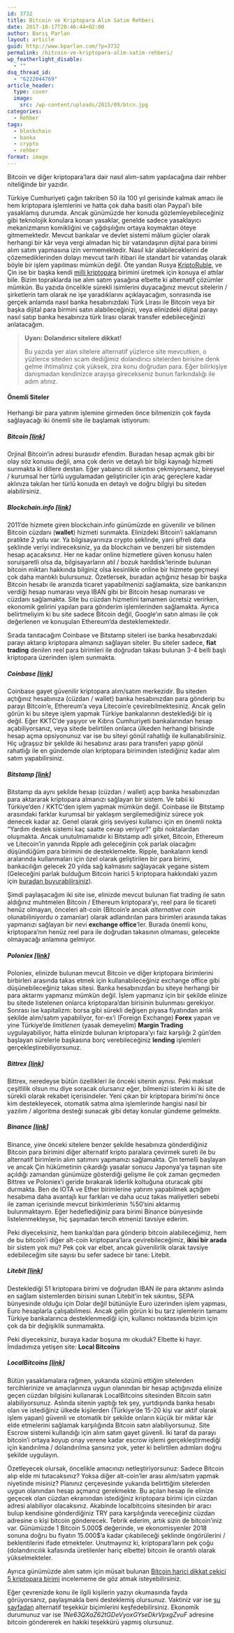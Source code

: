 ```yaml
---
id: 3732
title: Bitcoin ve Kriptopara Alım Satım Rehberi
date: 2017-10-17T20:46:44+02:00
author: Barış Parlan
layout: article
guid: http://www.bparlan.com/?p=3732
permalink: /bitcoin-ve-kriptopara-alim-satim-rehberi/
wp_featherlight_disable:
  - ""
dsq_thread_id:
  - "6222044769"
article_header:
  type: cover
  image:
    src: /wp-content/uploads/2015/09/btcn.jpg
categories:
  - Rehber
tags:
  - blockchain
  - banka
  - crypto
  - rehber
format: image
---
```


Bitcoin ve diğer kriptopara&#8217;lara dair nasıl alım-satım yapılacağına dair rehber niteliğinde bir yazıdır.

Türkiye Cumhuriyeti çağın takriben 50 ila 100 yıl gerisinde kalmak amacı ile hem kriptopara işlemlerini ve hatta çok daha basiti olan Paypal&#8217;ı bile yasaklamış durumda. Ancak günümüzde her konuda gözlemleyebileceğiniz gibi teknolojik konulara konan yasaklar, genelde sadece yasaklayıcı mekanizmanın komikliğini ve çağdışılığını ortaya koymaktan öteye gitmemektedir. Mevcut bankalar ve devlet sistemi mâlum güçler olarak herhangi bir kâr veya vergi almadan hiç bir vatandaşının dijital para birimi alım satım yapmasına izin vermemektedir. Nasıl kâr alabileceklerini de çözemediklerinden dolayı mevcut tarih itibari ile standart bir vatandaş olarak böyle bir işlem yapılması mümkün değil. Öte yandan Rusya <a href="http://www.newsweek.com/russia-cryptoruble-cryptocurrency-ruble-putin-685518" target="_blank" rel="noopener">KriptoRuble</a>, ve Çin ise bir başka kendi <a href="https://www.cryptocoinsnews.com/chinas-plans-launch-currency-might-affect-bitcoin/" target="_blank" rel="noopener">milli kriptopara</a> birimini üretmek için konuya el attılar bile. Bizim topraklarda ise alım satım yasağına elbette ki alternatif çözümler mümkün. Bu yazıda öncelikle sürekli isimlerini duyacağınız mevcut sitelerin / şirketlerin tam olarak ne işe yaradıklarını açıklayacağım, sonrasında ise gerçek anlamda nasıl banka hesabınızdaki Türk Lirası ile Bitcoin veya bir başka dijital para birmini satın alabileceğinizi, veya elinizdeki dijital parayı nasıl satıp banka hesabınıza türk lirası olarak transfer edebileceğinizi anlatacağım.

> **Uyarı: Dolandırıcı sitelere dikkat!**
> 
> Bu yazıda yer alan sitelere alternatif yüzlerce site mevcutken, o yüzlerce siteden scam dediğimiz dolandırıcı sitelerden birisine denk gelme ihtimaliniz çok yüksek, zira konu doğrudan para. Eğer bilirkişiye danışmadan kendinizce arayışa girecekseniz bunun farkındalığı ile adım atınız.

#### Önemli Siteler

Herhangi bir para yatırım işlemine girmeden önce bilmenizin çok fayda sağlayacağı iki önemli site ile başlamak istiyorum:

##### Bitcoin [<a href="http://www.bitcoin.org" target="_blank" rel="noopener">link</a>]

Orjinal Bitcoin&#8217;in adresi burasıdır efendim. Buradan hesap açmak gibi bir olay söz konusu değil, ama çok derin ve detaylı bir bilgi kaynağı hizmeti sunmakta ki dillere destan. Eğer yabancı dil sıkıntısı çekmiyorsanız, bireysel / kurumsal her türlü uygulamadan geliştiriciler için araç gereçlere kadar aklınıza takılan her türlü konuda en detaylı ve doğru bilgiyi bu siteden alabilirsiniz.

##### Blockchain.info [<a href="http://www.blockchain.info" target="_blank" rel="noopener">link</a>]

2011&#8217;de hizmete giren blockchain.info günümüzde en güvenilir ve bilinen Bitcoin cüzdanı (**wallet**) hizmeti sunmakta. Elinizdeki Bitcoin&#8217;i saklamanın pratikte 2 yolu var. Ya bilgisayarınıza crypto şeklinde, yani şifreli data şeklinde veriyi indireceksiniz, ya da blockchain ve benzeri bir sistemden hesap açacaksınız. Her ne kadar online hizmetlere güven konusu halen soruişaretli olsa da, bilgisayarların atıl / bozuk harddisk&#8217;lerinde bulunan bitcoin miktarı hakkında bilginiz olsa kesinlikle online bir hizmete geçmeyi çok daha mantıklı bulursunuz. Özetlersek, buradan açtığınız hesap bir başka Bitcoin hesabı ile aranızda ticaret yapabilmenizi sağlamakta, size bankanızın verdiği hesap numarası veya IBAN gibi bir Bitcoin hesap numarası ve cüzdanı sağlamakta. Site bu cüzdan hizmetini tamamen ücretsiz verirken, ekonomik gelirini yapılan para gönderim işlemlerinden sağlamakta. Ayrıca belirtmeliyim ki bu site sadece Bitcoin değil, Google&#8217;ın satın alması ile çok değerlenen ve konuşulan Ethereum&#8217;da desteklemektedir.

Sırada tanıtacağım Coinbase ve Bitstamp siteleri ise banka hesabınızdaki parayı aktarıp kriptopara almanızı sağlayan siteler. Bu siteler sadece, **fiat trading** denilen reel para birimleri ile doğrudan takası bulunan 3-4 belli başlı kriptopara üzerinden işlem sunmakta.

##### Coinbase [<a href="https://www.coinbase.com/join/59e639617c7beb02a7bd65b2" target="_blank" rel="noopener">link</a>]

Coinbase gayet güvenilir kriptopara alım/satım merkezidir. Bu siteden açtığınız hesabınıza (cüzdan / wallet) banka hesabınızdan para gönderip bu parayı Bitcoin&#8217;e, Ethereum&#8217;a veya Litecoin&#8217;e çevirebilmektesiniz. Ancak gelin görün ki bu siteye işlem yapmak Türkiye bankalarının desteklediği bir iş değil. Eğer KKTC&#8217;de yaşıyor ve Kıbrıs Cumhuriyeti bankalarından hesap açabiliyorsanız, veya sitede belirtilen onlarca ülkeden herhangi birisinde hesap açma opsiyonunuz var ise bu siteyi gönül rahatlığı ile kullanabilirsiniz. Hiç uğraşsız bir şekilde iki hesabınız arası para transferi yapıp gönül rahatlığı ile en gündemde olan kriptopara biriminden istediğiniz kadar alım satım yapabilirsiniz.

##### Bitstamp [<a href="https://www.bitstamp.net/" target="_blank" rel="noopener">link</a>]

Bitstamp da aynı şekilde hesap (cüzdan / wallet) açıp banka hesabınızdan para aktararak kriptopara almanızı sağlayan bir sistem. Ve tabii ki Türkiye&#8217;den / KKTC&#8217;den işlem yapmak mümkün değil. Coinbase ile Bitstamp arasındaki farklar kurumsal bir yaklaşım sergilemediğiniz sürece yok denecek kadar az. Genel olarak giriş seviyesi kullanıcı için en önemli nokta &#8220;Yardım destek sistemi kaç saatte cevap veriyor?&#8221; gibi noktalardan oluşmakta. Ancak unutulmamalıdır ki Bitstamp adlı şirket, Bitcoin, Ethereum ve Litecoin&#8217;in yanında Ripple adlı geleceğinin çok parlak olacağını düşündüğüm para birimini de desteklemekte. Ripple, bankaların kendi aralarında kullanmaları için özel olarak geliştirilen bir para birimi, bankacılığın gelecek 20 yılda sağ kalmasını sağlayacak yegane sistem (Geleceğini parlak bulduğum Bitcoin harici 5 kriptopara hakkındaki yazım için <a href="http://www.bparlan.com/cryptocurrency-ripple-litecoin-iota-monero-golem/" target="_blank" rel="noopener">buradan buyurabilirsiniz</a>).

Şimdi paylaşacağım iki site ise, elinizde mevcut bulunan fiat trading ile satın aldığınız muhtmelen Bitcoin / Ethereum kriptopara&#8217;yı, reel para ile ticareti henüz olmayan, önceleri alt-coin (Bitcoin&#8217;e ancak _alternative coin_ olunabiliniyordu o zamanlar) olarak adlandırılan para birimleri arasında takas yapmanızı sağlayan bir nevi **exchange office**&#8216;ler. Burada önemli konu, kriptopara&#8217;nın henüz reel para ile doğrudan takasının olmaması, gelecekte olmayacağı anlamına gelmiyor.

##### Poloniex [<a href="https://poloniex.com/" target="_blank" rel="noopener">link</a>]

Poloniex, elinizde bulunan mevcut Bitcoin ve diğer kriptopara birimlerini birbirleri arasında takas etmek için kullanabileceğiniz exchange office gibi düşünebileceğiniz takas sitesi. Banka hesabınızdan bu siteye herhangi bir para aktarmı yapmanız mümkün değil. İşlem yapmanız için bir şekilde elinize bu sitede listelenen onlarca kriptopara&#8217;dan birisinin bulunması gerekiyor. Sonrası ise kapitalizm: borsa gibi sürekli değişen piyasa fiyatından anlık şekilde alım/satım yapabiliyor, for-ex&#8217;i (Foreign Exchange) **Forex** yapan ve yine Türkiye&#8217;de _limitlenen_ (yasak demeyelim) **Margin Trading** uygulayabiliyor, hatta elinizde bulunan kriptopara&#8217;yı faiz karşılığı 2 gün&#8217;den başlayan sürelerle başkasına borç verebileceğiniz **lending** işlemleri gerçekleştirebiliyorsunuz.

##### Bittrex [<a href="https://www.bittrex.com/" target="_blank" rel="noopener">link</a>]

Bittrex, neredeyse bütün özellikleri ile önceki sitenin aynısı. Peki maksat çeşitlilik olsun mu diye soracak olursanız eğer, bilmenizi isterim ki iki site de sürekli olarak rekabet içerisindeler. Yeni çıkan bir kriptopara birimi&#8217;ni önce kim destekleyecek, otomatik satma alma işlemlerinde hangisi nasıl bir yazılım / algoritma desteği sunacak gibi detay konular gündeme gelmekte.

##### Binance [<a href="https://www.binance.com/?ref=12119618" target="_blank" rel="noopener">link</a>]

Binance, yine önceki sitelere benzer şekilde hesabınıza gönderdiğiniz Bitcoin para birimini diğer alternatif kripto paralara çevirmek sureti ile bu alternatif birimlerin alım satımını yapmanızı sağlamakta. Çin temelli başlayan ve ancak Çin hükümetinin çıkardığı yasalar sonucu Japonya&#8217;ya taşınan site açıldığı zamandan günümüze gösterdiği gelişme ile çok zaman geçmeden Bittrex ve Poloniex&#8217;i geride bırakarak liderlik koltuğuna oturacak gibi durmakta. Ben de IOTA ve Ether birimlerine yatırım yapabilmek açtığım hesabıma daha avantajlı kur farkları ve daha ucuz takas maliyetleri sebebi ile zaman içerisinde mevcut birikimlerimin %50&#8217;sini aktarmış bulunmaktayım. Eğer hedeflediğiniz para birimi Binance bünyesinde listelenmekteyse, hiç şaşmadan tercih etmenizi tavsiye ederim.

Peki diyeceksiniz, hem banka&#8217;dan para gönderip bitcoin alabileceğimiz, hem de bu bitcoin&#8217;i diğer alt-coin kriptopara&#8217;lara çevirebileceğimiz, **ikisi bir arada** bir sistem yok mu? Pek çok var elbet, ancak güvenilirlik olarak tavsiye edebileceğim site sayısı bu sefer sadece bir tane: Litebit.

##### Litebit [<a href="https://www.litebit.eu?referrer=125448" target="_blank" rel="noopener">link</a>]

Desteklediği 51 kriptopara birimi ve doğrudan IBAN ile para aktarımı aslında en sağlam sistemlerden birisini sunan Litebit&#8217;in tek sıkıntısı, SEPA bünyesinde olduğu için Dolar değil bütünüyle Euro üzerinden işlem yapması, Euro hesaplarla çalışabilmesi. Ancak gelin görün ki bu tarz işlemlerin tamamı Türkiye bankalarınca desteklenmediği için, kullanıcı noktasında bizim için çok da bir değişiklik sunmamakta.

Peki diyeceksiniz, buraya kadar boşuna mı okuduk? Elbette ki hayır. İmdadımıza yetişen site: **Local Bitcoins**

##### LocalBitcoins [<a href="https://localbitcoins.com/buy-bitcoins-online/try/?ch=gvl2" target="_blank" rel="noopener">link</a>]

Bütün yasaklamalara rağmen, yukarıda sözünü ettiğim sitelerden tercihlerinize ve amaçlarınıza uygun olanından bir hesap açtığınızda elinize geçen cüzdan bilgisini kullanarak LocalBitcoins sitesinden Bitcoin satın alabiliyorsunuz. Aslında sitenin yaptığı tek şey, yurtdışında banka hesabı olan ve istediğiniz ülkede kişilerden (Türkiye&#8217;de 15-20 kişi var aktif olarak işlem yapan) güvenli ve otomatik bir şekilde onların küçük bir miktar kâr elde etmelerini sağlamak karşılığında Bitcoin satın alabiliyorsunuz. Site Escrow sistemi kullandığı için alım satım gayet güvenli. İki taraf da parayı bitcoin&#8217;i ortaya koyup onay verene kadar escrow işlemi gerçekleştirmediği için kandırılma / dolandırılma şansınız yok, yeter ki belirtilen adımları doğru şekilde uygulayın.

Özetleyecek olursak, öncelikle amacınızı netleştiriyorsunuz: Sadece Bitcoin alıp elde mi tutacaksınız? Yoksa diğer alt-coin&#8217;ler arası alım/satım yapmak niyetinde misiniz? Planınız çerçevesinde yukarıda belirttiğim sitelerden uygun olanından hesap açmanız gerekmekte. Bu açılan hesap ile elinize geçecek olan cüzdan ekranından istediğiniz kriptopara birimi için cüzdan adresi alabiliyor olacaksınız. Akabinde localbitcoins sitesinden bir aracı bulup kendisine gönderdiğiniz TRY para karşılığında vereceğiniz cüzdan adresine o kişi bitcoin gönderecek. Tebrik ederim, artık sizin de bitcoin&#8217;iniz var. Günümüzde 1 Bitcoin 5.000$ değerinde, ve ekonomisyenler 2018 sonuna doğru bu fiyatın 15.000$&#8217;a kadar çıkabileceği şeklinde öngörülerini / beklentilerini ifade etmekteler. Unutmayınız ki, kriptopara&#8217;ların pek çoğu (dolandırıcılık kafasında üretilenler hariç elbette) bitcoin ile orantılı olarak yükselmekteler.

Ayrıca günümüzde alım satım için müsait bulunan <a href="http://www.bparlan.com/cryptocurrency-ripple-litecoin-iota-monero-golem/" target="_blank" rel="noopener">Bitcoin harici dikkat çekici 5 kriptopara birimi</a> incelememe de göz atmak isteyebilirsiniz.

Eğer çevrenizde konu ile ilgili kişilerin yazıyı okumasında fayda görüyorsanız, paylaşmakla beni desteklemiş olursunuz. Vaktiniz var ise <a href="http://www.bparlan.com/destek/" target="_blank" rel="noopener">şu sayfadan</a> alternatif teşekkür biçimlerini keşfedebilirsiniz. Ekonomik durumunuz var ise _1Ne63QXaZ62tGDeVyoxGYseDkrVpxgZvuF_ adresine bitcoin göndererek en hakiki teşekkürü yapmış olursunuz.
